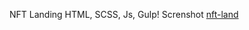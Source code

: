 NFT Landing HTML, SCSS, Js, Gulp! 
Screnshot
[nft-land](https://user-images.githubusercontent.com/107246526/225995968-d652f9e1-ad25-46e6-8455-bb8fe0af1310.jpeg)
